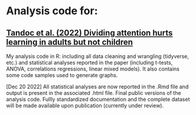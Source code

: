 # Analysis code for:
## [Tandoc et al. (2022) Dividing attention hurts learning in adults but not children](10.31234/osf.io/aqw28)

My analysis code in R: including all data cleaning and wrangling (tidyverse, etc.) and statistical analyses reported in the paper (including t-tests, ANOVA, correlations regressions, linear mixed models). It also contains some code samples used to generate graphs. 
 
[Dec 20 2022] All statistical analyses are now reported in the .Rmd file and output is present in the associated .html file. Final public versions of the analysis code. Fullly standardized documentation and the complete dataset will be made available upon publication (currently under review).


